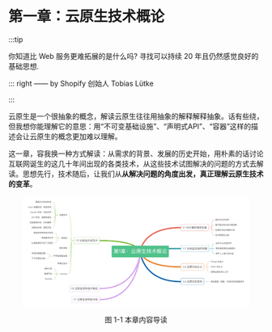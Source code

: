 # 第一章：云原生技术概论
:::tip <a/>

你知道比 Web 服务更难拓展的是什么吗? 寻找可以持续 20 年且仍然感觉良好的基础思想.

::: right
—— by Shopify 创始人 Tobias Lütke

:::

云原生是一个很抽象的概念，解读云原生往往用抽象的解释解释抽象。话有些绕，但我想你能理解它的意思：用“不可变基础设施”、“声明式API”、“容器”这样的描述会让云原生的概念更加难以理解。

这一章，容我换一种方式解读：从需求的背景、发展的历史开始，用朴素的话讨论互联网诞生的这几十年间出现的各类技术，从这些技术试图解决的问题的方式去解读。思想先行，技术随后，让我们从**从解决问题的角度出发，真正理解云原生技术的变革**。


<div  align="center">
	<img src="../assets/cloud-summary.png" width = "450"  align=center />
	<p>图 1-1 本章内容导读</p>
</div>
